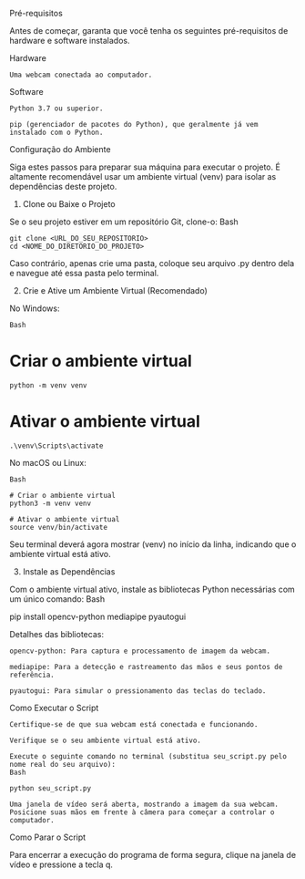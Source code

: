 Pré-requisitos

Antes de começar, garanta que você tenha os seguintes pré-requisitos de hardware e software instalados.

Hardware

    Uma webcam conectada ao computador.

Software

    Python 3.7 ou superior.

    pip (gerenciador de pacotes do Python), que geralmente já vem instalado com o Python.

Configuração do Ambiente

Siga estes passos para preparar sua máquina para executar o projeto. É altamente recomendável usar um ambiente virtual (venv) para isolar as dependências deste projeto.

1. Clone ou Baixe o Projeto

Se o seu projeto estiver em um repositório Git, clone-o:
Bash

    git clone <URL_DO_SEU_REPOSITORIO>
    cd <NOME_DO_DIRETORIO_DO_PROJETO>

Caso contrário, apenas crie uma pasta, coloque seu arquivo .py dentro dela e navegue até essa pasta pelo terminal.

2. Crie e Ative um Ambiente Virtual (Recomendado)

No Windows:

    Bash

# Criar o ambiente virtual

    python -m venv venv

# Ativar o ambiente virtual

    .\venv\Scripts\activate

No macOS ou Linux:

    Bash

    # Criar o ambiente virtual
    python3 -m venv venv

    # Ativar o ambiente virtual
    source venv/bin/activate

Seu terminal deverá agora mostrar (venv) no início da linha, indicando que o ambiente virtual está ativo.

3. Instale as Dependências

Com o ambiente virtual ativo, instale as bibliotecas Python necessárias com um único comando:
Bash

pip install opencv-python mediapipe pyautogui

Detalhes das bibliotecas:

    opencv-python: Para captura e processamento de imagem da webcam.

    mediapipe: Para a detecção e rastreamento das mãos e seus pontos de referência.

    pyautogui: Para simular o pressionamento das teclas do teclado.

Como Executar o Script

    Certifique-se de que sua webcam está conectada e funcionando.

    Verifique se o seu ambiente virtual está ativo.

    Execute o seguinte comando no terminal (substitua seu_script.py pelo nome real do seu arquivo):
    Bash

    python seu_script.py

    Uma janela de vídeo será aberta, mostrando a imagem da sua webcam. Posicione suas mãos em frente à câmera para começar a controlar o computador.

Como Parar o Script

Para encerrar a execução do programa de forma segura, clique na janela de vídeo e pressione a tecla q.